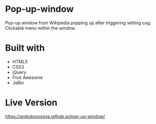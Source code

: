 # Pop-up-window
Pop-up window from Wikipedia popping up after triggering setting cog. Clickable menu within the window. 
# Built with
- HTML5 
- CSS3
- jQuery 
- Font Awesome
- JsBin
# Live Version
https://anikoborosova.github.io/pop-up-window/
